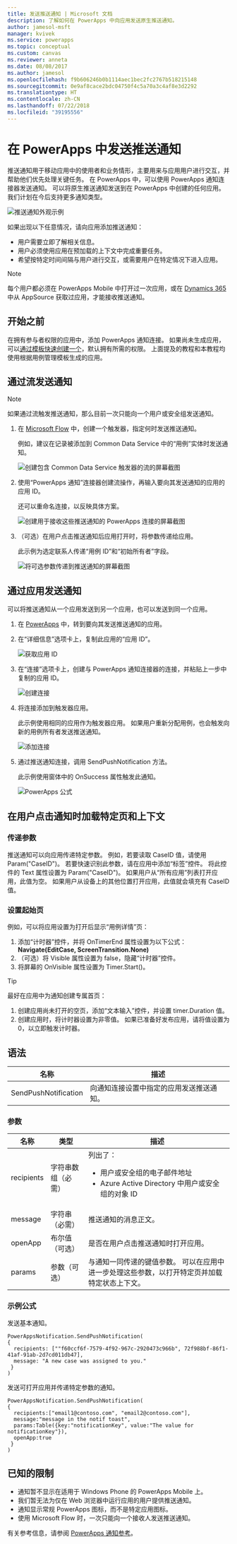 ```yaml
---
title: 发送推送通知 | Microsoft 文档
description: 了解如何在 PowerApps 中向应用发送原生推送通知。
author: jamesol-msft
manager: kvivek
ms.service: powerapps
ms.topic: conceptual
ms.custom: canvas
ms.reviewer: anneta
ms.date: 08/08/2017
ms.author: jamesol
ms.openlocfilehash: f9b606246b0b1114aec1bec2fc2767b518215148
ms.sourcegitcommit: 0e9af8cace2bdc04750f4c5a70a3c4af8e3d2292
ms.translationtype: HT
ms.contentlocale: zh-CN
ms.lasthandoff: 07/22/2018
ms.locfileid: "39195556"
---
```

# <a name="send-a-push-notification-in-powerapps"></a>在 PowerApps 中发送推送通知
推送通知用于移动应用中的使用者和业务情形，主要用来与应用用户进行交互，并帮助他们优先处理关键任务。 在 PowerApps 中，可以使用 PowerApps 通知连接器发送通知。 可以将原生推送通知发送到在 PowerApps 中创建的任何应用。 我们计划在今后支持更多通知类型。

![推送通知外观示例](./media/add-notifications/pic1-notification-screenshot.png)

如果出现以下任意情况，请向应用添加推送通知：

* 用户需要立即了解相关信息。
* 用户必须使用应用在预加载的上下文中完成重要任务。
* 希望按特定时间间隔与用户进行交互，或需要用户在特定情况下进入应用。

> [!NOTE]
> 每个用户都必须在 PowerApps Mobile 中打开过一次应用，或在 [Dynamics 365](https://home.dynamics.com/) 中从 AppSource 获取过应用，才能接收推送通知。

## <a name="before-you-start"></a>开始之前
在拥有参与者权限的应用中，添加 PowerApps 通知连接。 如果尚未生成应用，可以[通过模板快速创建一个](get-started-test-drive.md)，默认拥有所需的权限。 上面提及的教程和本教程均使用根据用例管理模板生成的应用。

## <a name="send-a-notification-from-a-flow"></a>通过流发送通知
> [!NOTE]
> 如果通过流触发推送通知，那么目前一次只能向一个用户或安全组发送通知。

1. 在 [Microsoft Flow](https://flow.microsoft.com) 中，创建一个触发器，指定何时发送推送通知。

    例如，建议在记录被添加到 Common Data Service 中的“用例”实体时发送通知。

    ![创建包含 Common Data Service 触发器的流的屏幕截图](./media/add-notifications/pic4-step1-flowupdated.png)
2. 使用“PowerApps 通知”连接器创建流操作，再输入要向其发送通知的应用的应用 ID。

    还可以重命名连接，以反映具体方案。

    ![创建用于接收这些推送通知的 PowerApps 连接的屏幕截图](./media/add-notifications/pic5-step2-create-connection.jpg)
3. （可选）在用户点击推送通知后应用打开时，将参数传递给应用。

    此示例为选定联系人传递“用例 ID”和“初始所有者”字段。

    ![将可选参数传递到推送通知的屏幕截图](./media/add-notifications/pic6-step3-configure-notif.jpg)

## <a name="send-a-notification-from-an-app"></a>通过应用发送通知
可以将推送通知从一个应用发送到另一个应用，也可以发送到同一个应用。

1. 在 [PowerApps](https://web.powerapps.com?utm_source=padocs&utm_medium=linkinadoc&utm_campaign=referralsfromdoc) 中，转到要向其发送推送通知的应用。
2. 在“详细信息”选项卡上，复制此应用的“应用 ID”。

    ![获取应用 ID](./media/add-notifications/grab-id.png)
3. 在“连接”选项卡上，创建与 PowerApps 通知连接器的连接，并粘贴上一步中复制的应用 ID。

    ![创建连接](./media/add-notifications/create-connection.png)
4. 将连接添加到触发器应用。

    此示例使用相同的应用作为触发器应用。 如果用户重新分配用例，也会触发向新的用例所有者发送推送通知。

    ![添加连接](./media/add-notifications/add-connection.png)
5. 通过推送通知连接，调用 SendPushNotification 方法。

    此示例使用窗体中的 OnSuccess 属性触发此通知。

    ![PowerApps 公式](./media/add-notifications/powerapps-function.png)

## <a name="load-a-specific-page-and-context-when-a-user-taps-the-notification"></a>在用户点击通知时加载特定页和上下文
### <a name="pass-parameters"></a>传递参数
推送通知可以向应用传递特定参数。 例如，若要读取 CaseID 值，请使用 Param("CaseID")。 若要快速识别此参数，请在应用中添加“标签”控件。 将此控件的 Text 属性设置为 Param("CaseID")。 如果用户从“所有应用”列表打开应用，此值为空。 如果用户从设备上的其他位置打开应用，此值就会填充有 CaseID 值。

### <a name="set-the-start-page"></a>设置起始页
例如，可以将应用设置为打开后显示“用例详情”页：

1. 添加“计时器”控件，并将 OnTimerEnd 属性设置为以下公式：
   <br>**Navigate(EditCase, ScreenTransition.None)**
2. （可选）将 Visible 属性设置为 false，隐藏“计时器”控件。
3. 将屏幕的 OnVisible 属性设置为 Timer.Start()。

> [!TIP]
> 最好在应用中为通知创建专属首页：
> 
> 1. 创建应用尚未打开的空页，添加“文本输入”控件，并设置 timer.Duration 值。
> 2. 创建应用时，将计时器设置为非零值。 如果已准备好发布应用，请将值设置为 0，以立即触发计时器。

## <a name="syntax"></a>语法

| 名称 | 描述 |
| --- | --- |
| SendPushNotification |向通知连接设置中指定的应用发送推送通知。 |

### <a name="parameters"></a>参数

| 名称 | 类型 | 描述 |
| --- | --- | --- |
| recipients |字符串数组（必需） |列出了： <ul> <li>用户或安全组的电子邮件地址</li> <li>Azure Active Directory 中用户或安全组的对象 ID</li></ul> |
| message |字符串（必需） |推送通知的消息正文。 |
| openApp |布尔值（可选） |是否在用户点击推送通知时打开应用。 |
| params |参数（可选） |与通知一同传递的键值参数。 可以在应用中进一步处理这些参数，以打开特定页并加载特定状态上下文。 |

### <a name="sample-formulas"></a>示例公式
发送基本通知。

```
PowerAppsNotification.SendPushNotification(
{
  recipients: [""f60ccf6f-7579-4f92-967c-2920473c966b", 72f988bf-86f1-41af-91ab-2d7cd011db47],
  message: "A new case was assigned to you."
 }
)
```

发送可打开应用并传递特定参数的通知。

```
PowerAppsNotification.SendPushNotification(
{
  recipients:["email1@contoso.com", "email2@contoso.com"],
  message:"message in the notif toast",
  params:Table({key:"notificationKey", value:"The value for notificationKey"}),
  openApp:true
 }
)
```

## <a name="known-limitations"></a>已知的限制
* 通知暂不显示在适用于 Windows Phone 的 PowerApps Mobile 上。
* 我们暂无法为仅在 Web 浏览器中运行应用的用户提供推送通知。
* 通知显示常规 PowerApps 图标，而不是特定应用图标。
* 使用 Microsoft Flow 时，一次只能向一个接收人发送推送通知。

有关参考信息，请参阅 [PowerApps 通知参考](https://docs.microsoft.com/connectors/powerappsnotification/)。

